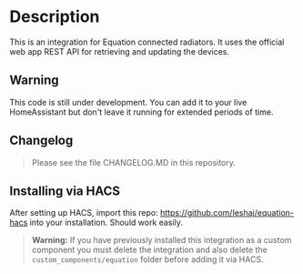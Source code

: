 # Description
This is an integration for Equation connected radiators. It uses the official web app REST API for retrieving and updating the devices.

## Warning
This code is still under development. You can add it to your live HomeAssistant but don't leave it running for extended periods of time.

## Changelog
> Please see the file CHANGELOG.MD in this repository.

## Installing via HACS
After setting up HACS, import this repo: https://github.com/Ieshaj/equation-hacs into your installation. Should work easily.

> **Warning:** If you have previously installed this integration as a custom component you must delete the integration and also delete the `custom_components/equation` folder before adding it via HACS.
